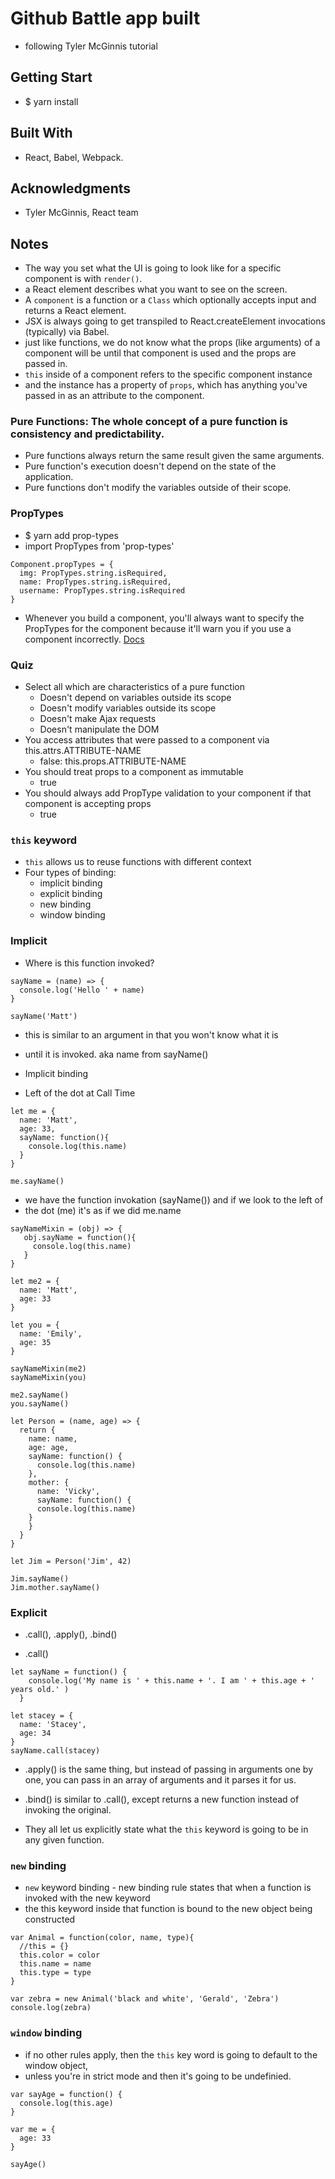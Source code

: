 # Github Battle app built
- following Tyler McGinnis tutorial

## Getting Start
- $ yarn install

## Built With
- React, Babel, Webpack.

## Acknowledgments
- Tyler McGinnis, React team

## Notes
- The way you set what the UI is going to look like for a specific component is
with `render()`.
- a React element describes what you want to see on the screen.
- A `component` is a function or a `Class` which optionally accepts input and
returns a React element.
- JSX is always going to get transpiled to React.createElement invocations
(typically) via Babel.
- just like functions, we do not know what the props (like arguments) of a component
will be until that component is used and the props are passed in.
- `this` inside of a component refers to the specific component instance
- and the instance has a property of `props`, which has anything you've passed in
as an attribute to the component.

### Pure Functions: The whole concept of a pure function is consistency and predictability.
  - Pure functions always return the same result given the same arguments.
  - Pure function's execution doesn't depend on the state of the application.
  - Pure functions don't modify the variables outside of their scope.

### PropTypes
- $ yarn add prop-types
- import PropTypes from 'prop-types'
```
Component.propTypes = {
  img: PropTypes.string.isRequired,
  name: PropTypes.string.isRequired,
  username: PropTypes.string.isRequired
}
```
- Whenever you build a component, you'll always want to specify the PropTypes for
the component because it'll warn you if you use a component incorrectly.
[Docs](https://facebook.github.io/react/docs/components-and-props.html)

### Quiz
  - Select all which are characteristics of a pure function
    - Doesn't depend on variables outside its scope
    - Doesn't modify variables outside its scope
    - Doesn't make Ajax requests
    - Doesn't manipulate the DOM
  - You access attributes that were passed to a component via this.attrs.ATTRIBUTE-NAME
    - false: this.props.ATTRIBUTE-NAME
  - You should treat props to a component as immutable
    - true
  - You should always add PropType validation to your component if that component is accepting props
    - true
### `this` keyword
- `this` allows us to reuse functions with different context
- Four types of binding:
  - implicit binding
  - explicit binding
  - new binding
  - window binding

### Implicit
- Where is this function invoked?

```
sayName = (name) => {
  console.log('Hello ' + name)
}

sayName('Matt')
```


- this is similar to an argument in that you won't know what it is
- until it is invoked. aka name from sayName()

- Implicit binding
- Left of the dot at Call Time

```
let me = {
  name: 'Matt',
  age: 33,
  sayName: function(){
    console.log(this.name)
  }
}

me.sayName()
```
- we have the function invokation (sayName()) and if we look to the left of
- the dot (me) it's as if we did me.name

```
sayNameMixin = (obj) => {
   obj.sayName = function(){
     console.log(this.name)
   }
}

let me2 = {
  name: 'Matt',
  age: 33
}

let you = {
  name: 'Emily',
  age: 35
}

sayNameMixin(me2)
sayNameMixin(you)

me2.sayName()
you.sayName()

let Person = (name, age) => {
  return {
    name: name,
    age: age,
    sayName: function() {
      console.log(this.name)
    },
    mother: {
      name: 'Vicky',
      sayName: function() {
      console.log(this.name)
    }
    }
  }
}

let Jim = Person('Jim', 42)

Jim.sayName()
Jim.mother.sayName()
```
### Explicit
- .call(), .apply(), .bind()

- .call()
```
let sayName = function() {
    console.log('My name is ' + this.name + '. I am ' + this.age + ' years old.' )
  }

let stacey = {
  name: 'Stacey',
  age: 34
}
sayName.call(stacey)
```
- .apply() is the same thing, but instead of passing in arguments one by one,
you can pass in an array of arguments and it parses it for us.

- .bind() is similar to .call(), except returns a new function instead of invoking
the original.

- They all let us explicitly state what the `this` keyword is going to be in any
given function.

### `new` binding
- `new` keyword binding - new binding rule states that when a function is invoked with the new keyword
- the this keyword inside that function is bound to the new object being constructed

```
var Animal = function(color, name, type){
  //this = {}
  this.color = color
  this.name = name
  this.type = type
}

var zebra = new Animal('black and white', 'Gerald', 'Zebra')
console.log(zebra)
```

### `window` binding
- if no other rules apply, then the `this` key word is going to default to the window object,
- unless you're in strict mode and then it's going to be undefinied.

```
var sayAge = function() {
  console.log(this.age)
}

var me = {
  age: 33
}

sayAge()
```
